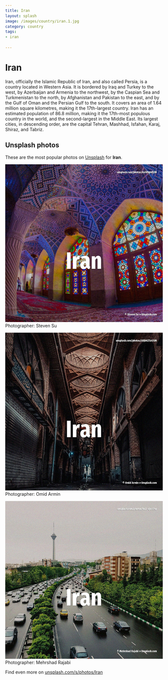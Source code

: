 ```yaml
---
title: Iran
layout: splash
image: /images/country/iran.1.jpg
category: country
tags:
- iran

---
```

# Iran

Iran, officially the Islamic Republic of Iran, and also called Persia, is a country located in  Western Asia. It is bordered by Iraq and Turkey to the west, by Azerbaijan and Armenia to the northwest, by the  Caspian Sea and Turkmenistan to the north, by Afghanistan and Pakistan to the east, and by the Gulf  of Oman and the Persian Gulf to the south. It covers an area of 1.64 million square kilometres, making it the 17th-largest country. Iran has an estimated population of 86.8 million, making it the 17th-most populous country in the  world, and the second-largest in the Middle East. Its largest cities, in descending order, are the capital Tehran, Mashhad, Isfahan, Karaj, Shiraz,  and Tabriz. 

 
## Unsplash photos
These are the most popular photos on [Unsplash](https://unsplash.com) for **Iran**.
 
![Iran](/images/country/iran.1.jpg)
Photographer:  Steven Su
 
![Iran](/images/country/iran.2.jpg)
Photographer:  Omid Armin
 
![Iran](/images/country/iran.3.jpg)
Photographer:  Mehrshad Rajabi
 
Find even more on [unsplash.com/s/photos/Iran](https://unsplash.com/s/photos/Iran)
 
